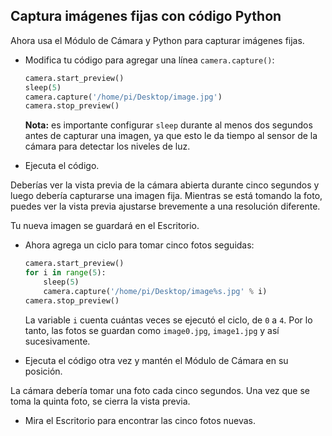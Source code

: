 ## Captura imágenes fijas con código Python

Ahora usa el Módulo de Cámara y Python para capturar imágenes fijas.

- Modifica tu código para agregar una línea `camera.capture()`:

    ```python
    camera.start_preview()
    sleep(5)
    camera.capture('/home/pi/Desktop/image.jpg')
    camera.stop_preview()
    ```

    **Nota:** es importante configurar `sleep` durante al menos dos segundos antes de capturar una imagen, ya que esto le da tiempo al sensor de la cámara para detectar los niveles de luz.

- Ejecuta el código.

Deberías ver la vista previa de la cámara abierta durante cinco segundos y luego debería capturarse una imagen fija. Mientras se está tomando la foto, puedes ver la vista previa ajustarse brevemente a una resolución diferente.

Tu nueva imagen se guardará en el Escritorio.

- Ahora agrega un ciclo para tomar cinco fotos seguidas:

    ```python
    camera.start_preview()
    for i in range(5):
        sleep(5)
        camera.capture('/home/pi/Desktop/image%s.jpg' % i)
    camera.stop_preview()
    ```

    La variable `i` cuenta cuántas veces se ejecutó el ciclo, de `0` a `4`. Por lo tanto, las fotos se guardan como `image0.jpg`, `image1.jpg` y así sucesivamente.

- Ejecuta el código otra vez y mantén el Módulo de Cámara en su posición.

La cámara debería tomar una foto cada cinco segundos. Una vez que se toma la quinta foto, se cierra la vista previa.

- Mira el Escritorio para encontrar las cinco fotos nuevas.